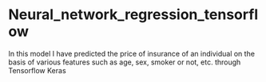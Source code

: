 # Neural_network_regression_tensorflow
In this model I have predicted the price of insurance of an individual on the basis of various features such as age, sex, smoker or not, etc. through Tensorflow Keras
